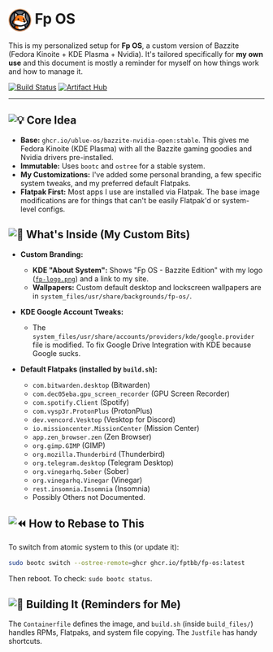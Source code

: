 # <img src="system_files/usr/share/pixmaps/fp-logo.png" alt="Fp OS Logo" width="45" valign="middle"/> Fp OS

This is my personalized setup for **Fp OS**, a custom version of Bazzite (Fedora Kinoite + KDE Plasma + Nvidia). It's tailored specifically for **my own use** and this document is mostly a reminder for myself on how things work and how to manage it.

[![Build Status](https://github.com/Fptbb/fp-os/actions/workflows/build.yml/badge.svg)](https://github.com/Fptbb/fp-os/actions/) [![Artifact Hub](https://img.shields.io/endpoint?url=https://artifacthub.io/badge/repository/fp-os)](https://artifacthub.io/packages/container/fp-os/fp-os)

---

## <picture><source srcset="https://fonts.gstatic.com/s/e/notoemoji/latest/1f4a1/512.gif" type="image/gif"><img src="https://fonts.gstatic.com/s/e/notoemoji/latest/1f4a1/webp/emoji_u1f4a1.webp" alt="💡" width="22" height="22"></source></picture> Core Idea

*   **Base:** `ghcr.io/ublue-os/bazzite-nvidia-open:stable`. This gives me Fedora Kinoite (KDE Plasma) with all the Bazzite gaming goodies and Nvidia drivers pre-installed.
*   **Immutable:** Uses `bootc` and `ostree` for a stable system.
*   **My Customizations:** I've added some personal branding, a few specific system tweaks, and my preferred default Flatpaks.
*   **Flatpak First:** Most apps I use are installed via Flatpak. The base image modifications are for things that can't be easily Flatpak'd or system-level configs.

## <picture><source srcset="https://fonts.gstatic.com/s/e/notoemoji/latest/1f9f0/512.gif" type="image/gif"><img src="https://fonts.gstatic.com/s/e/notoemoji/latest/1f9f0/webp/emoji_u1f9f0.webp" alt="🧰" width="22" height="22"></source></picture> What's Inside (My Custom Bits)

*   **Custom Branding:**
    *   **KDE "About System":** Shows "Fp OS - Bazzite Edition" with my logo ([`fp-logo.png`](system_files/usr/share/pixmaps/fp-logo.png)) and a link to my site.
    *   **Wallpapers:** Custom default desktop and lockscreen wallpapers are in `system_files/usr/share/backgrounds/fp-os/`.

*   **KDE Google Account Tweaks:**
    *   The `system_files/usr/share/accounts/providers/kde/google.provider` file is modified. To fix Google Drive Integration with KDE because Google sucks.

*   **Default Flatpaks (installed by `build.sh`):**
    *   `com.bitwarden.desktop` (Bitwarden)
    *   `com.dec05eba.gpu_screen_recorder` (GPU Screen Recorder)
    *   `com.spotify.Client` (Spotify)
    *   `com.vysp3r.ProtonPlus` (ProtonPlus)
    *   `dev.vencord.Vesktop` (Vesktop for Discord)
    *   `io.missioncenter.MissionCenter` (Mission Center)
    *   `app.zen_browser.zen` (Zen Browser)
    *   `org.gimp.GIMP` (GIMP)
    *   `org.mozilla.Thunderbird` (Thunderbird)
    *   `org.telegram.desktop` (Telegram Desktop)
    *   `org.vinegarhq.Sober` (Sober)
    *   `org.vinegarhq.Vinegar` (Vinegar)
    *   `rest.insomnia.Insomnia` (Insomnia)
    *   Possibly Others not Documented.

## <picture><source srcset="https://fonts.gstatic.com/s/e/notoemoji/latest/23ea/512.gif" type="image/gif"><img src="https://fonts.gstatic.com/s/e/notoemoji/latest/23ea/webp/emoji_u23ea.webp" alt="⏪" width="22" height="22"></source></picture> How to Rebase to This

To switch from atomic system to this (or update it):
```bash
sudo bootc switch --ostree-remote=ghcr ghcr.io/fptbb/fp-os:latest
```
Then reboot. To check: `sudo bootc status`.

## <picture><source srcset="https://fonts.gstatic.com/s/e/notoemoji/latest/1f528/512.gif" type="image/gif"><img src="https://fonts.gstatic.com/s/e/notoemoji/latest/1f528/webp/emoji_u1f528.webp" alt="🔨" width="22" height="22"></source></picture> Building It (Reminders for Me)

The `Containerfile` defines the image, and `build.sh` (inside `build_files/`) handles RPMs, Flatpaks, and system file copying. The `Justfile` has handy shortcuts.
